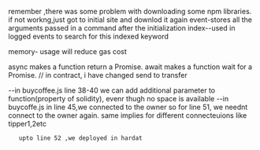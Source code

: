 remember ,there was some problem with downloading some npm libraries. if not workng,just got to initial site and downlod it again
event-stores all the arguments passed in a command after the initialization
index--used in logged events to search for this indexed keyword

memory- usage will reduce gas cost

async makes a function return a Promise. await makes a function wait for a Promise.
// in contract, i have changed send to transfer

--in buycoffee.js line 38-40 we can add additional parameter to function(property of solidity), evenr thugh no space is available
--in buycoffe.js
in line 45,we connected to the owner
so for line 51, we neednt connect to the owner again. same implies for different connecteuions like tipper1,2etc

       upto line 52 ,we deployed in hardat
